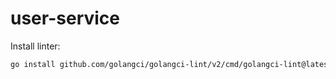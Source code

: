 # user-service

Install linter:

```bash
go install github.com/golangci/golangci-lint/v2/cmd/golangci-lint@latest
```

